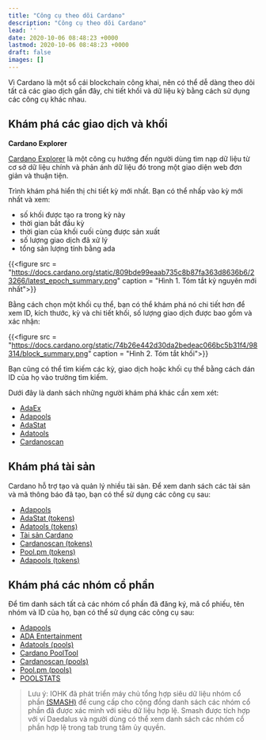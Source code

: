```yaml
---
title: "Công cụ theo dõi Cardano"
description: "Công cụ theo dõi Cardano"
lead: ''
date: 2020-10-06 08:48:23 +0000
lastmod: 2020-10-06 08:48:23 +0000
draft: false
images: []
---
```


Vì Cardano là một sổ cái blockchain công khai, nên có thể dễ dàng theo dõi tất cả các giao dịch gần đây, chi tiết khối và dữ liệu kỳ bằng cách sử dụng các công cụ khác nhau.

## Khám phá các giao dịch và khối

**Cardano Explorer**

[Cardano Explorer](https://explorer.cardano.org/en.html) là một công cụ hướng đến người dùng tìm nạp dữ liệu từ cơ sở dữ liệu chính và phản ánh dữ liệu đó trong một giao diện web đơn giản và thuận tiện.

Trình khám phá hiển thị chi tiết kỳ mới nhất. Bạn có thể nhấp vào kỳ mới nhất và xem:

- số khối được tạo ra trong kỳ này
- thời gian bắt đầu kỳ
- thời gian của khối cuối cùng được sản xuất
- số lượng giao dịch đã xử lý
- tổng sản lượng tính bằng ada

{{&lt;figure src = "https://docs.cardano.org/static/809bde99eaab735c8b87fa363d8636b6/23266/latest_epoch_summary.png" caption = "Hình 1. Tóm tắt kỷ nguyên mới nhất"&gt;}}

Bằng cách chọn một khối cụ thể, bạn có thể khám phá nó chi tiết hơn để xem ID, kích thước, kỳ và chi tiết khối, số lượng giao dịch được bao gồm và xác nhận:

{{&lt;figure src = "https://docs.cardano.org/static/74b26e442d30da2bedeac066bc5b31f4/98314/block_summary.png" caption = "Hình 2. Tóm tắt khối"&gt;}}

Bạn cũng có thể tìm kiếm các kỳ, giao dịch hoặc khối cụ thể bằng cách dán ID của họ vào trường tìm kiếm.

Dưới đây là danh sách những người khám phá khác cần xem xét:

- [AdaEx](https://cexplorer.io/)
- [Adapools](https://adapools.org/)
- [AdaStat](https://adastat.net/transactions)
- [Adatools](https://adatools.io/transactions)
- [Cardanoscan](https://cardanoscan.io/transactions)

## Khám phá tài sản

Cardano hỗ trợ tạo và quản lý nhiều tài sản. Để xem danh sách các tài sản và mã thông báo đã tạo, bạn có thể sử dụng các công cụ sau:

- [Adapools](https://adapools.org/)
- [AdaStat (tokens)](https://adastat.net/tokens)
- [Adatools (tokens)](https://adatools.io/tokens)
- [Tài sản Cardano](https://cardanoassets.com/)
- [Cardanoscan (tokens)](https://cardanoscan.io/tokens)
- [Pool.pm (tokens)](https://pool.pm/tokens)
- [Adapools (tokens)](https://adapools.org/token)

## Khám phá các nhóm cổ phần

Để tìm danh sách tất cả các nhóm cổ phần đã đăng ký, mã cổ phiếu, tên nhóm và ID của họ, bạn có thể sử dụng các công cụ sau:

- [Adapools](https://adapools.org/)
- [ADA Entertainment](https://www.adatainment.com/index.php?page=home&lang=en)
- [Adatools (pools)](https://adatools.io/pools)
- [Cardano PoolTool](https://pooltool.io/)
- [Cardanoscan (pools)](https://cardanoscan.io/pools)
- [Pool.pm (pools)](https://pool.pm/search)
- [POOLSTATS](https://poolstats.org/#)

> Lưu ý: IOHK đã phát triển máy chủ tổng hợp siêu dữ liệu nhóm cổ phần [(SMASH)](https://docs.cardano.org/development-guidelines/operating-a-stake-pool/SMASH) để cung cấp cho cộng đồng danh sách các nhóm cổ phần đã được xác minh với siêu dữ liệu hợp lệ. Smash được tích hợp với ví Daedalus và người dùng có thể xem danh sách các nhóm cổ phần hợp lệ trong tab trung tâm ủy quyền.
